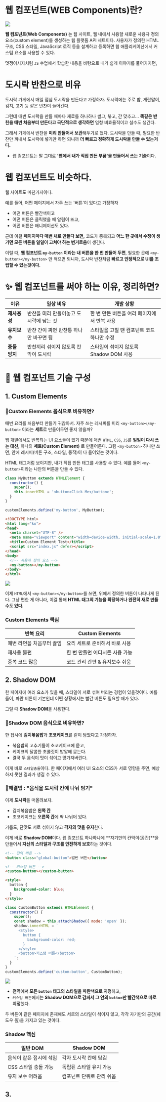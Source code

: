 # 웹 컴포넌트(WEB Components)란?


<img src="Web-Components.png">

**웹 컴포넌트(Web Components)** 는 웹 사이트, 웹 내에서 사용할 새로운 사용자 정의요소(custom element)를 생성하는 웹 플랫폼 API 세트이다. 사용자가 정의한 HTML 구조, CSS 스타일, JavaScript 로직 등을 설계하고 등록하면 웹 애플리케이션에서 커스텀 요소를 사용할 수 있다.

멋쟁이사자처럼 `JS` 수업에서 학습한 내용을 바탕으로 내가 쉽게 이야기를 풀어가자면,

# 도시락 반찬으로 비유

도시락 가게에서 매일 점심 도시락을 만든다고 가정하자. 도시락에는 주로 밥, 계란말이, 김치, 고기 등 같은 반찬이 들어간다.

그런데 매번 도시락을 만들 때마다 재료를 하나하나 썰고, 볶고, 간 맞추고... **똑같은 반찬을 매번 처음부터 만든다고 극단적으로 생각하면** 엄청 비효율적이고 실수도 생긴다.

그래서 가게에서 반찬을 **미리 만들어서 보관**해두기로 했다. 도시락을 만들 때, 필요한 반찬만 꺼내서 도시락에 넣기만 하면 되니까 **더 빠르고 정확하게 도시락을 만들 수 있는거다.**

- 웹 컴포넌트는 말 그대로 **'웹에서 내가 직접 만든 부품'을 만들어서 쓰는 기술**이다.

# 웹 컴포넌트도 비슷하다.

웹 사이트도 마찬가지이다.

예를 들어, 어떤 페이지에서 자주 쓰는 '버튼'이 있다고 가정하자

- 어떤 버튼은 빨간색이고
- 어떤 버튼은 클릭했을 때 알림이 뜨고,
- 어떤 버튼은 애니메이션도 있다.

근데 이걸 **페이지마다 매번 새로 만들다 보면,** 코드가 중복되고 **어느 한 곳에서 수정이 생기면 모든 버튼을 일일이 고쳐야 하는 번거로움**이 생긴다. 

이럴 때, **웹 컴포넌트 `my-button` 이라는 내 버튼을 한 번 만들어 두면**, 필요한 곳에 `<my-button></my-button>` 만 적으면 되니까, 도시락 반찬처럼 **빠르고 안정적으로 UI를 조립할 수 있는것이다.**



# ✨ 웹 컴포넌트를 써야 하는 이유, 정리하면?

| 이유    | 일상 비유                  | 개발 상황                      |
| ----- | ---------------------- | -------------------------- |
| **재사용성**  | 반찬을 미리 만들어놓고 도시락에 담는 것 | 한 번 만든 버튼을 여러 페이지에서 반복 사용  |
| **유지보수**  | 반찬 간이 짜면 반찬통 하나만 바꾸면 됨 | 스타일을 고칠 땐 컴포넌트 코드 하나만 수정   |
| **충돌 방지** | 반찬끼리 섞이지 않도록 칸막이 도시락   | 스타일이 섞이지 않도록 Shadow DOM 사용 |


# 📌 웹 컴포넌트 기술 구성

## **1. Custom Elements**

### 🍱Custom Elements 음식으로 비유하면?
매번 요리를 처음부터 만들기 귀찮아서. 자주 쓰는 레시피를 미리 `<my-button></my-button>` 이라는 **세트**로 만들어두면 좋지 않을까?

웹 개발에서도 반복되는 UI 요소들이 있기 때문에 매번 `HTML`, `CSS`, `JS`를 **일일이 다시 쓰는 대신**, 하나의 **세트(Custom Element)** 로 만들어둔다. 그럼 `<my-button>` 하나만 쓰면, 안에 레시피(버튼 구조, 스타일, 동작)이 다 들어있는 것이다.

HTML 태그처럼 보이지만, 내가 직접 만든 태그를 사용할 수 있다. 예를 들어 `<my-button>`이라는 나만의 버튼을 만들 수 있다.

```js
class MyButton extends HTMLElement {
  constructor() {
    super();
    this.innerHTML = '<button>Click Me</button>';
  }
}

customElements.define('my-button', MyButton);
```

```html
<!DOCTYPE html>
<html lang="ko">
<head>
  <meta charset="UTF-8" />
  <meta name="viewport" content="width=device-width, initial-scale=1.0" />
  <title>Custom Element Test</title>
  <script src="index.js" defer></script>
</head>
<body>
  <!-- 사용자 정의 요소 -->
  <my-button></my-button>
</body>
</html>
```
<img src="click-me.png">

이제 `HTML`에서 `<my-button></my-button>`를 쓰면, 위에서 정의한 버튼이 나타나게 된다. 그냥 편한 게 아니라, 이걸 통해 **HTML 태그의 기능을 확장하거나 완전히 새로 만들 수도 있다.**

### Custom Elements 핵심

| 반복 요리          | Custom Elements    |
| -------------- | ------------------ |
| 매번 라면을 처음부터 끓임 | 요리 세트로 준비해서 바로 사용  |
| 재사용 불편         | 한 번 만들면 어디서든 사용 가능 |
| 중복 코드 많음       | 코드 관리 간편 & 유지보수 쉬움 |





## **2. Shadow DOM**

한 페이지에 여러 요소가 있을 때, 스타일이 서로 섞여 버리는 경험이 있을것이다. 예를 들어, 파란 버튼이 기본인데 어떤 상황에서는 빨간 버튼도 필요할 때가 있다.

그럴 때 **Shadow DOM**을 사용한다.

### 🍱Shadow DOM 음식으로 비유하면?

한 접시에 **김치볶음밥**과 **초코케이크**를 같이 담았다고 가정하자.

- 볶음밥의 고추기름이 초코케이크에 묻고,
- 케이크의 달콤한 초콜릿이 밥알에 묻는다.
- 결국 두 음식이 맛이 섞이고 망가져버린다.

이게 바로 `스타일충돌`이다. 한 페이지에서 여러 UI 요소의 CSS가 서로 영향을 주면, 예상하지 못한 결과가 생길 수 있다.

### 🍱해결법 : "음식을 도시락 칸에 나눠 담기"

이제 **도시락**을 떠올려보자.

- 김치볶음밥은 **왼쪽 칸**
- 초코케이크는 **오른쪽 칸**에 딱 나뉘어 있다.

기름도, 단맛도 서로 섞이지 않고 **각자의 맛을 유지**한다.

이게 바로 **Shadow DOM**이다. 웹 컴포넌트 하나하나에 **자기만의 칸막이(공간)**을 만들어서 **자신의 스타일과 구조를 안전하게 보호**하는 것이다.


```html
<!-- 전역 버튼 -->
<button class="global-button">일반 버튼</button>

<!-- 커스텀 버튼 -->
<custom-button></custom-button>

<style>
  button {
    background-color: blue;
  }
</style>
```

```js
class CustomButton extends HTMLElement {
  constructor() {
    super();
    const shadow = this.attachShadow({ mode: 'open' });
    shadow.innerHTML = `
      <style>
        button {
          background-color: red;
        }
      </style>
      <button>커스텀 버튼</button>
    `;
  }
}
customElements.define('custom-button', CustomButton);
```

<img src="button.png">

- **전역에서 모든 `button` 태그의 스타일을 파란색으로 지정**하고,
- `커스텀 버튼`에서는 **Shadow DOM으로 감싸서 그 안의 `button`만 빨간색으로 따로 지정**했다.

두 버튼이 같은 페이지에 존재해도 서로의 스타일이 섞이지 않고,
각각 자기만의 공간(쉐도우 돔)을 가지고 있는 것이다.


### Shadow 핵심

| 일반 DOM        | Shadow DOM     |
| ------------- | -------------- |
| 음식이 같은 접시에 섞임 | 각자 도시락 칸에 담김   |
| CSS 스타일 충돌 가능 | 독립된 스타일 유지 가능  |
| 유지 보수 어려움     | 컴포넌트 단위로 관리 쉬움 |


## 3. 